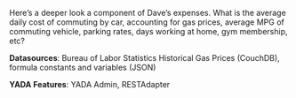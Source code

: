 Here’s a deeper look a component of Dave’s expenses. What is the average daily cost of commuting by car, accounting for gas prices, average MPG of commuting vehicle, parking rates, days working at home, gym membership, etc?

**Datasources**: Bureau of Labor Statistics Historical Gas Prices (CouchDB), formula constants and variables (JSON)

**YADA Features**: YADA Admin, RESTAdapter
